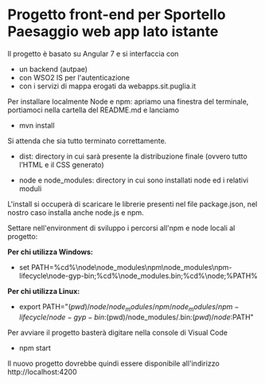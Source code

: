 Progetto front-end per Sportello Paesaggio web app lato istante
===

Il progetto è basato su Angular 7 e si interfaccia con 
- un backend (autpae) 
- con WSO2 IS per l'autenticazione
- con i servizi di mappa erogati da webapps.sit.puglia.it


Per installare localmente Node e npm:
 apriamo una finestra del terminale, portiamoci nella cartella del README.md e lanciamo

* mvn install

Si attenda che sia tutto terminato correttamente.

* dist: directory in cui sarà presente la distribuzione finale (ovvero tutto l’HTML e il CSS generato)

* node e node_modules: directory in cui sono installati node ed i relativi moduli

L'install si occuperà di scaricare le librerie presenti nel file package.json, nel nostro caso installa anche node.js e npm.

Settare nell'environment di sviluppo i percorsi all'npm e node locali al progetto:

**Per chi utilizza Windows:**

* set PATH=%cd%\node\node_modules\npm\node_modules\npm-lifecycle\node-gyp-bin;%cd%\node_modules\.bin;%cd%\node;%PATH%

**Per chi utilizza Linux:**

* export PATH="$(pwd)/node/node_modules/npm/node_modules/npm-lifecycle/node-gyp-bin:$(pwd)/node_modules/.bin:$(pwd)/node:$PATH"


Per avviare il progetto basterà digitare nella console di Visual Code

* npm start

Il nuovo progetto dovrebbe quindi essere disponibile all'indirizzo http://localhost:4200




